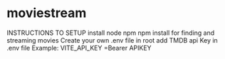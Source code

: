# moviestream
INSTRUCTIONS TO SETUP
install node npm 
npm install
for finding and streaming movies
Create your own .env file in root 
add TMDB api Key in .env file
Example:
VITE_API_KEY =Bearer APIKEY
